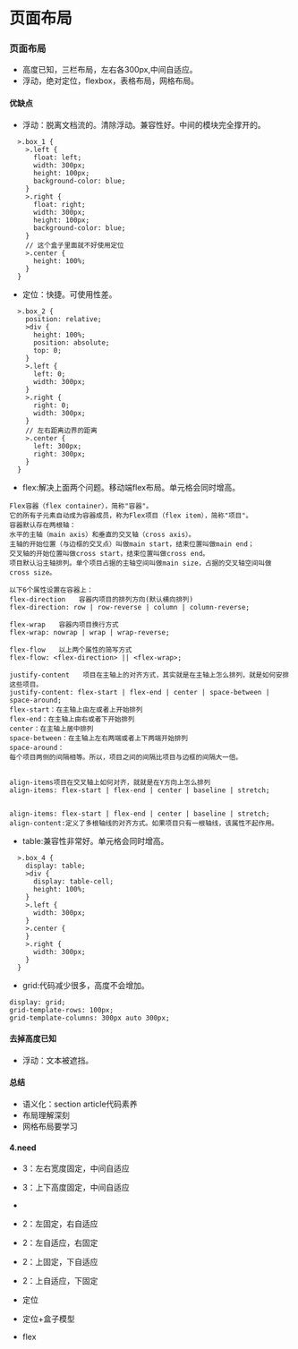 # 页面布局

### 页面布局

* 高度已知，三栏布局，左右各300px,中间自适应。
* 浮动，绝对定位，flexbox，表格布局，网格布局。

#### 优缺点
* 浮动：脱离文档流的。清除浮动。兼容性好。中间的模块完全撑开的。
```
  >.box_1 {
    >.left {
      float: left;
      width: 300px;
      height: 100px;
      background-color: blue;
    }
    >.right {
      float: right;
      width: 300px;
      height: 100px;
      background-color: blue;
    }
    // 这个盒子里面就不好使用定位
    >.center {
      height: 100%;
    }
  }
```

* 定位：快捷。可使用性差。
```
  >.box_2 {
    position: relative;
    >div {
      height: 100%;
      position: absolute;
      top: 0;
    }
    >.left {
      left: 0;
      width: 300px;
    }
    >.right {
      right: 0;
      width: 300px;
    }
    // 左右距离边界的距离
    >.center {
      left: 300px;
      right: 300px;
    }
  }
```

* flex:解决上面两个问题。移动端flex布局。单元格会同时增高。
```
Flex容器（flex container），简称"容器"。
它的所有子元素自动成为容器成员，称为Flex项目（flex item），简称"项目"。
容器默认存在两根轴：
水平的主轴（main axis）和垂直的交叉轴（cross axis）。
主轴的开始位置（与边框的交叉点）叫做main start，结束位置叫做main end；
交叉轴的开始位置叫做cross start，结束位置叫做cross end。
项目默认沿主轴排列。单个项目占据的主轴空间叫做main size，占据的交叉轴空间叫做cross size。

以下6个属性设置在容器上：
flex-direction　　容器内项目的排列方向(默认横向排列)　　
flex-direction: row | row-reverse | column | column-reverse;

flex-wrap　　容器内项目换行方式
flex-wrap: nowrap | wrap | wrap-reverse;

flex-flow　　以上两个属性的简写方式
flex-flow: <flex-direction> || <flex-wrap>;

justify-content　　项目在主轴上的对齐方式，其实就是在主轴上怎么排列，就是如何安排这些项目。
justify-content: flex-start | flex-end | center | space-between | space-around;
flex-start：在主轴上由左或者上开始排列
flex-end：在主轴上由右或者下开始排列
center：在主轴上居中排列
space-between：在主轴上左右两端或者上下两端开始排列
space-around：
每个项目两侧的间隔相等。所以，项目之间的间隔比项目与边框的间隔大一倍。


align-items项目在交叉轴上如何对齐，就就是在Y方向上怎么排列
align-items: flex-start | flex-end | center | baseline | stretch;


align-items: flex-start | flex-end | center | baseline | stretch;
align-content:定义了多根轴线的对齐方式。如果项目只有一根轴线，该属性不起作用。
```

* table:兼容性非常好。单元格会同时增高。
```
  >.box_4 {
    display: table;
    >div {
      display: table-cell;
      height: 100%;
    }
    >.left {
      width: 300px;
    }
    >.center {
    }
    >.right {
      width: 300px;
    }
  }
```

* grid:代码减少很多，高度不会增加。
```
display: grid;
grid-template-rows: 100px;
grid-template-columns: 300px auto 300px;
```

#### 去掉高度已知
* 浮动：文本被遮挡。

#### 总结

* 语义化：section article代码素养
* 布局理解深刻
* 网格布局要学习

#### 4.need

* 3：左右宽度固定，中间自适应
* 3：上下高度固定，中间自适应
* 
* 2：左固定，右自适应
* 2：左自适应，右固定
* 2：上固定，下自适应
* 2：上自适应，下固定

* 定位
* 定位+盒子模型
* flex